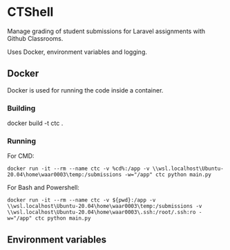 # CTShell
Manage grading of student submissions for Laravel assignments with Github Classrooms.

Uses Docker, environment variables and logging.

## Docker
Docker is used for running the code inside a container.

### Building

docker build -t ctc .

### Running

For CMD:
```
docker run -it --rm --name ctc -v %cd%:/app -v \\wsl.localhost\Ubuntu-20.04\home\waar0003\temp:/submissions -w="/app" ctc python main.py
```

For Bash and Powershell:
```
docker run -it --rm --name ctc -v ${pwd}:/app -v \\wsl.localhost\Ubuntu-20.04\home\waar0003\temp:/submissions -v \\wsl.localhost\Ubuntu-20.04\home\waar0003\.ssh:/root/.ssh:ro -w="/app" ctc python main.py
```

## Environment variables
